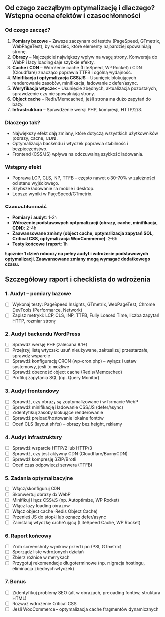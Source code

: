 ## Od czego zacząłbym optymalizację i dlaczego? Wstępna ocena efektów i czasochłonności

### Od czego zacząć?

1. **Pomiary bazowe** – Zawsze zaczynam od testów (PageSpeed, GTmetrix, WebPageTest), by wiedzieć, które elementy najbardziej spowalniają stronę.
2. **Obrazy** – Najczęściej największy wpływ na wagę strony. Konwersja do WebP i lazy loading daje szybkie efekty.
3. **Cache i CDN** – Wdrożenie cache (LiteSpeed, WP Rocket) i CDN (Cloudflare) znacząco poprawia TTFB i ogólną wydajność.
4. **Minifikacja i optymalizacja CSS/JS** – Usunięcie blokujących renderowanie zasobów, minifikacja, ładowanie z defer/async.
5. **Weryfikacja wtyczek** – Usunięcie zbędnych, aktualizacja pozostałych, sprawdzenie czy nie spowalniają strony.
6. **Object cache** – Redis/Memcached, jeśli strona ma dużo zapytań do bazy.
7. **Infrastruktura** – Sprawdzenie wersji PHP, kompresji, HTTP/2/3.

### Dlaczego tak?

- Największy efekt dają zmiany, które dotyczą wszystkich użytkowników (obrazy, cache, CDN).
- Optymalizacja backendu i wtyczek poprawia stabilność i bezpieczeństwo.
- Frontend (CSS/JS) wpływa na odczuwalną szybkość ładowania.

### Wstępny efekt

- Poprawa LCP, CLS, INP, TTFB – często nawet o 30-70% w zależności od stanu wyjściowego.
- Szybsze ładowanie na mobile i desktop.
- Lepsze wyniki w PageSpeed/GTmetrix.

### Czasochłonność

- **Pomiary i audyt**: 1-2h
- **Wdrożenie podstawowych optymalizacji (obrazy, cache, minifikacja, CDN)**: 2-4h
- **Zaawansowane zmiany (object cache, optymalizacja zapytań SQL, Critical CSS, optymalizacja WooCommerce)**: 2-6h
- **Testy końcowe i raport**: 1h

**Łącznie: 1 dzień roboczy na pełny audyt i wdrożenie podstawowych optymalizacji. Zaawansowane zmiany mogą wymagać dodatkowego czasu.**

## Szczegółowy raport i checklista do wdrożenia

### 1. Audyt – pomiary bazowe
- [ ] Wykonaj testy: PageSpeed Insights, GTmetrix, WebPageTest, Chrome DevTools (Performance, Network)
- [ ] Zapisz metryki: LCP, CLS, INP, TTFB, Fully Loaded Time, liczba zapytań HTTP, rozmiar strony

### 2. Audyt backendu WordPress
- [ ] Sprawdź wersję PHP (zalecana 8.1+)
- [ ] Przejrzyj listę wtyczek: usuń nieużywane, zaktualizuj przestarzałe, sprawdź wsparcie
- [ ] Sprawdź konfigurację CRON (wp-cron.php) – wyłącz i ustaw systemowy, jeśli to możliwe
- [ ] Sprawdź obecność object cache (Redis/Memcached)
- [ ] Profiluj zapytania SQL (np. Query Monitor)

### 3. Audyt frontendowy
- [ ] Sprawdź, czy obrazy są zoptymalizowane i w formacie WebP
- [ ] Sprawdź minifikację i ładowanie CSS/JS (defer/async)
- [ ] Zidentyfikuj zasoby blokujące renderowanie
- [ ] Sprawdź preload/hostowanie lokalne fontów
- [ ] Oceń CLS (layout shifts) – obrazy bez height, reklamy

### 4. Audyt infrastruktury
- [ ] Sprawdź wsparcie HTTP/2 lub HTTP/3
- [ ] Sprawdź, czy jest aktywny CDN (Cloudflare/BunnyCDN)
- [ ] Sprawdź kompresję GZIP/Brotli
- [ ] Oceń czas odpowiedzi serwera (TTFB)

### 5. Zadania optymalizacyjne
- [ ] Włącz/skonfiguruj CDN
- [ ] Skonwertuj obrazy do WebP
- [ ] Minifikuj i łącz CSS/JS (np. Autoptimize, WP Rocket)
- [ ] Włącz lazy loading obrazów
- [ ] Włącz object cache (Redis Object Cache)
- [ ] Przenieś JS do stopki lub oznacz defer/async
- [ ] Zainstaluj wtyczkę cache'ującą (LiteSpeed Cache, WP Rocket)

### 6. Raport końcowy
- [ ] Zrób screenshoty wyników przed i po (PSI, GTmetrix)
- [ ] Sporządź listę wdrożonych działań
- [ ] Zbierz różnice w metrykach
- [ ] Przygotuj rekomendacje długoterminowe (np. migracja hostingu, eliminacja zbędnych wtyczek)

### 7. Bonus
- [ ] Zidentyfikuj problemy SEO (alt w obrazach, preloading fontów, struktura HTML)
- [ ] Rozważ wdrożenie Critical CSS
- [ ] Jeśli WooCommerce – optymalizacja cache fragmentów dynamicznych 